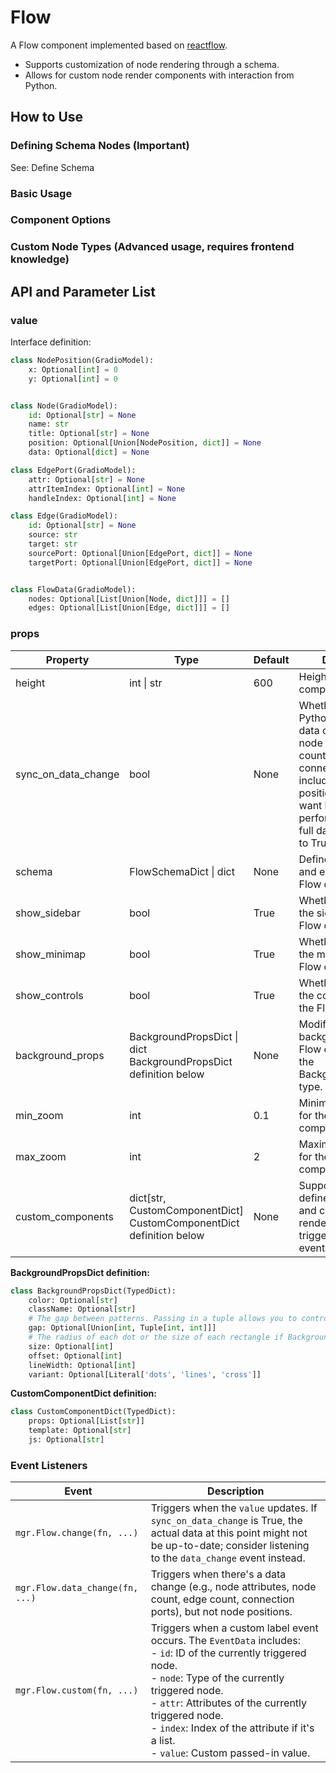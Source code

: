 # Flow

A Flow component implemented based on [reactflow](https://reactflow.dev/).

- Supports customization of node rendering through a schema.
- Allows for custom node render components with interaction from Python.

## How to Use

### Defining Schema Nodes (Important)

See: <tab-link tab="define_schema">Define Schema</tab-link>

### Basic Usage

<demo name="basic" code-position="bottom"></demo>

### Component Options

<demo name="component_options" code-position="bottom"></demo>

### Custom Node Types (Advanced usage, requires frontend knowledge)

<demo name="custom_node_type" code-position="bottom"></demo>

## API and Parameter List

### value

Interface definition:

```python
class NodePosition(GradioModel):
    x: Optional[int] = 0
    y: Optional[int] = 0


class Node(GradioModel):
    id: Optional[str] = None
    name: str
    title: Optional[str] = None
    position: Optional[Union[NodePosition, dict]] = None
    data: Optional[dict] = None

class EdgePort(GradioModel):
    attr: Optional[str] = None
    attrItemIndex: Optional[int] = None
    handleIndex: Optional[int] = None

class Edge(GradioModel):
    id: Optional[str] = None
    source: str
    target: str
    sourcePort: Optional[Union[EdgePort, dict]] = None
    targetPort: Optional[Union[EdgePort, dict]] = None


class FlowData(GradioModel):
    nodes: Optional[List[Union[Node, dict]]] = []
    edges: Optional[List[Union[Edge, dict]]] = []
```

### props

| Property            | Type                                                                  | Default | Description                                                                                                                                                                                                                         |
| ------------------- | --------------------------------------------------------------------- | ------- | ----------------------------------------------------------------------------------------------------------------------------------------------------------------------------------------------------------------------------------- |
| height              | int \| str                                                            | 600     | Height of the Flow component.                                                                                                                                                                                                       |
| sync_on_data_change | bool                                                                  | None    | Whether to sync the Python value only on data change (e.g., node attributes, node count, edge count, connection ports, not including node positions). If you want better page performance without full data sync, set this to True. |
| schema              | FlowSchemaDict \| dict                                                | None    | Defines the nodes and edges of the Flow component.                                                                                                                                                                                  |
| show_sidebar        | bool                                                                  | True    | Whether to display the sidebar in the Flow component.                                                                                                                                                                               |
| show_minimap        | bool                                                                  | True    | Whether to display the minimap in the Flow component.                                                                                                                                                                               |
| show_controls       | bool                                                                  | True    | Whether to display the controls bar in the Flow component.                                                                                                                                                                          |
| background_props    | BackgroundPropsDict \| dict BackgroundPropsDict definition below      | None    | Modify the background of the Flow component, see the BackgroundPropsDict type.                                                                                                                                                      |
| min_zoom            | int                                                                   | 0.1     | Minimum zoom level for the Flow component.                                                                                                                                                                                          |
| max_zoom            | int                                                                   | 2       | Maximum zoom level for the Flow component.                                                                                                                                                                                          |
| custom_components   | dict\[str, CustomComponentDict\] CustomComponentDict definition below | None    | Supports user-defined custom tags and controls tag rendering styles and triggers Python events through js.                                                                                                                          |

**BackgroundPropsDict definition:**

```python
class BackgroundPropsDict(TypedDict):
    color: Optional[str]
    className: Optional[str]
    # The gap between patterns. Passing in a tuple allows you to control the x and y gap independently.
    gap: Optional[Union[int, Tuple[int, int]]]
    # The radius of each dot or the size of each rectangle if BackgroundVariant.Dots or BackgroundVariant.Cross is used. This defaults to 1 or 6 respectively, or ignored if BackgroundVariant.Lines is used.
    size: Optional[int]
    offset: Optional[int]
    lineWidth: Optional[int]
    variant: Optional[Literal['dots', 'lines', 'cross']]
```

**CustomComponentDict definition:**

```python
class CustomComponentDict(TypedDict):
    props: Optional[List[str]]
    template: Optional[str]
    js: Optional[str]
```

### Event Listeners

| Event                           | Description                                                                                                                                                                                                                                                                                                                          |
| ------------------------------- | ------------------------------------------------------------------------------------------------------------------------------------------------------------------------------------------------------------------------------------------------------------------------------------------------------------------------------------ |
| `mgr.Flow.change(fn, ...)`      | Triggers when the `value` updates. If `sync_on_data_change` is True, the actual data at this point might not be up-to-date; consider listening to the `data_change` event instead.                                                                                                                                                   |
| `mgr.Flow.data_change(fn, ...)` | Triggers when there's a data change (e.g., node attributes, node count, edge count, connection ports), but not node positions.                                                                                                                                                                                                       |
| `mgr.Flow.custom(fn, ...)`      | Triggers when a custom label event occurs. The `EventData` includes:<br/> - `id`: ID of the currently triggered node.<br/> - `node`: Type of the currently triggered node.<br/> - `attr`: Attributes of the currently triggered node.<br/> - `index`: Index of the attribute if it's a list.<br/> - `value`: Custom passed-in value. |

